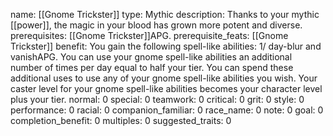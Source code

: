name: [[Gnome Trickster]]
type: Mythic
description: Thanks to your mythic [[power]], the magic in your blood has grown more potent and diverse.
prerequisites: [[Gnome Trickster]]APG.
prerequisite_feats: [[Gnome Trickster]]
benefit: You gain the following spell-like abilities: 1/ day-blur and vanishAPG. You can use your gnome spell-like abilities an additional number of times per day equal to half your tier. You can spend these additional uses to use any of your gnome spell-like abilities you wish. Your caster level for your gnome spell-like abilities becomes your character level plus your tier.
normal: 0
special: 0
teamwork: 0
critical: 0
grit: 0
style: 0
performance: 0
racial: 0
companion_familiar: 0
race_name: 0
note: 0
goal: 0
completion_benefit: 0
multiples: 0
suggested_traits: 0
